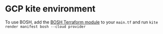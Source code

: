 # GCP kite environment

To use BOSH, add the [BOSH Terraform module](https://github.com/rubykube/terraform-google-bosh) to your `main.tf` and run `kite render manifest bosh --cloud provider`
